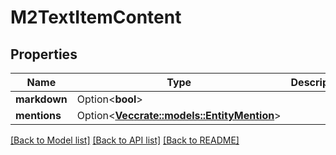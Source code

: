 # M2TextItemContent

## Properties

Name | Type | Description | Notes
------------ | ------------- | ------------- | -------------
**markdown** | Option<**bool**> |  | [optional]
**mentions** | Option<[**Vec<crate::models::EntityMention>**](EntityMention.md)> |  | [optional]

[[Back to Model list]](../README.md#documentation-for-models) [[Back to API list]](../README.md#documentation-for-api-endpoints) [[Back to README]](../README.md)


